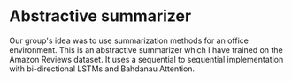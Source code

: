 # Abstractive summarizer
Our group's idea was to use summarization methods for an office environment. This is an abstractive summarizer which I have trained on the Amazon Reviews dataset. It uses a sequential to sequential implementation with bi-directional LSTMs and Bahdanau Attention.
